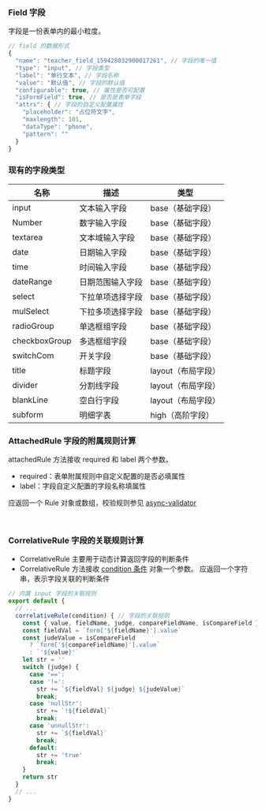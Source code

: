 ### Field 字段

字段是一份表单内的最小粒度。

``` javascript
// field 的数据形式
{
  "name": "teacher_field_159428032900017261", // 字段的唯一值
  "type": "input", // 字段类型
  "label": "单行文本", // 字段名称
  "value": "默认值", // 字段的默认值
  "configurable": true, // 属性是否可配置
  "isFormField": true, // 是否是表单字段
  "attrs": { // 字段的自定义配置属性
    "placeholder": "占位符文字",
    "maxlength": 101,
    "dataType": "phone",
    "pattern": ""
  }
}
```

### 现有的字段类型
| 名称 | 描述 | 类型 |
| - | - | - |
| input | 文本输入字段 | base（基础字段） |
| Number | 数字输入字段 | base（基础字段） |
| textarea | 文本域输入字段 | base（基础字段） |
| date | 日期输入字段 | base（基础字段） |
| time | 时间输入字段 | base（基础字段） |
| dateRange | 日期范围输入字段 | base（基础字段） |
| select | 下拉单项选择字段 | base（基础字段） |
| mulSelect | 下拉多项选择字段 | base（基础字段） |
| radioGroup | 单选框组字段 | base（基础字段） |
| checkboxGroup | 多选框组字段 | base（基础字段） |
| switchCom | 开关字段 | base（基础字段） |
| title | 标题字段 | layout（布局字段） |
| divider | 分割线字段 | layout（布局字段） |
| blankLine | 空白行字段 | layout（布局字段） |
| subform | 明细字表 | high（高阶字段） |


### AttachedRule 字段的附属规则计算

attachedRule 方法接收 required 和 label 两个参数。
+ required：表单附属规则中自定义配置的是否必填属性
+ label：字段自定义配置的字段名称填属性

应返回一个 Rule 对象或数组，校验规则参见 [async-validator](https://github.com/yiminghe/async-validator)

<br />

### CorrelativeRule 字段的关联规则计算
+ CorrelativeRule 主要用于动态计算返回字段的判断条件
+ CorrelativeRule 方法接收 [condition 条件](/doc/correlativeRule#ConditionObj) 对象一个参数。
应返回一个字符串，表示字段关联的判断条件

``` javascript
// 内置 input 字段的关联规则
export default {
  // ...
  correlativeRule(condition) { // 字段的关联规则
    const { value, fieldName, judge, compareFieldName, isCompareField } = condition
    const fieldVal = `form['${fieldName}'].value`
    const judeValue = isCompareField
      ? `form['${compareFieldName}'].value`
      : `'${value}'`
    let str = ''
    switch (judge) {
      case '==':
      case '!=':
        str += `${fieldVal} ${judge} ${judeValue}`
        break;
      case 'nullStr':
        str += `!${fieldVal}`
        break;
      case 'unnullStr':
        str += `${fieldVal}`
        break;
      default:
        str += 'true'
        break;
    }
    return str
  }
  // ...
}
```